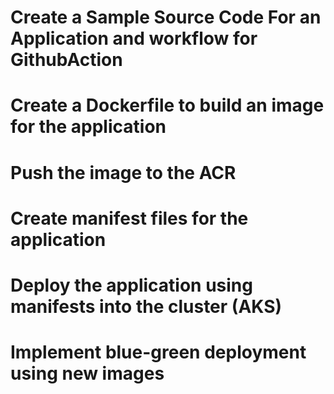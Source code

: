 # Create a Sample Source Code For an Application and workflow for GithubAction

# Create a Dockerfile to build an image for the application

# Push the image to the ACR

# Create manifest files for the application

# Deploy the application using manifests into the cluster (AKS)

# Implement  blue-green deployment using new images 
